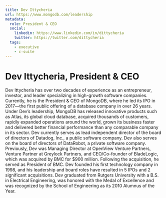 ```yaml
---
title: Dev Ittycheria
url: https://www.mongodb.com/leadership
metadata:
  role: President & CEO
  social:
    linkedin: https://www.linkedin.com/in/dittycheria
    twitter: https://twitter.com/dittycheria
  tags:
    - executive
    - c-suite
---
```


# Dev Ittycheria, President & CEO

Dev Ittycheria has over two decades of experience as an entrepreneur, investor, and leader specializing in high-growth software companies. Currently, he is the President & CEO of MongoDB, where he led its IPO in 2017—the first public offering of a database company in over 26 years. Under Dev’s leadership, MongoDB has released innovative products such as Atlas, its global cloud database, acquired thousands of customers, rapidly expanded operations around the world, grown its business faster and delivered better financial performance than any comparable company in its sector. Dev currently serves as lead independent director of the board of directors of Datadog, Inc., a public software company. Dev also serves on the board of directors of DataRobot, a private software company. Previously, Dev was Managing Director at OpenView Venture Partners, Venture Partner at Greylock Partners, and CEO/Co-founder of BladeLogic, which was acquired by BMC for $900 million. Following the acquisition, he served as President of BMC. Dev founded his first technology company in 1998, and his leadership and board roles have resulted in 5 IPOs and 2 significant acquisitions. Dev graduated from Rutgers University with a B.S. in Electrical Engineering, was honored with the Medal of Excellence and was recognized by the School of Engineering as its 2010 Alumnus of the Year.
